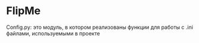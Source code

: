 # FlipMe

Config.py:
это модуль, в котором реализованы функции для работы с .ini файлами, используемыми в проекте
